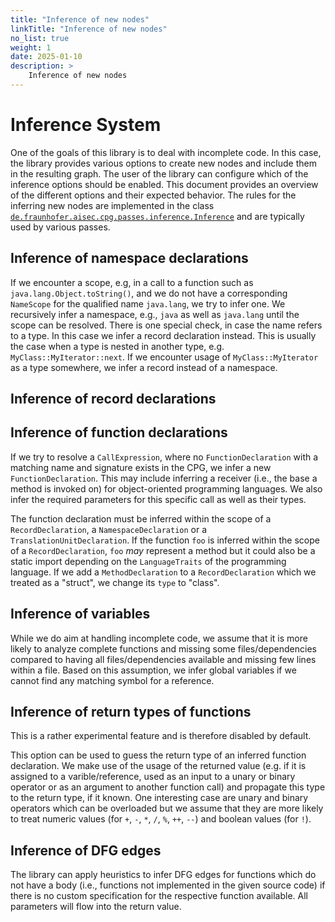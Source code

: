 ```yaml
---
title: "Inference of new nodes"
linkTitle: "Inference of new nodes"
no_list: true
weight: 1
date: 2025-01-10
description: >
    Inference of new nodes
---
```


# Inference System

One of the goals of this library is to deal with incomplete code. In
this case, the library provides various options to create new nodes
and include them in the resulting graph. The user of the library can
configure which of the inference options should be enabled. This
document provides an overview of the different options and their
expected behavior. The rules for the inferring new nodes are implemented
in the class [`de.fraunhofer.aisec.cpg.passes.inference.Inference`](https://fraunhofer-aisec.github.io/cpg/dokka/main/older/main/cpg-core/de.fraunhofer.aisec.cpg.passes.inference/-inference/index.html) and
are typically used by various passes.

## Inference of namespace declarations

If we encounter a scope, e.g, in a call to a function such as 
`java.lang.Object.toString()`, and we do not have a corresponding `NameScope` 
for the qualified name `java.lang`, we try to infer one. We recursively infer
a namespace, e.g., `java` as well as `java.lang` until the scope can be resolved.
There is one special check, in case the name refers to a type. In this case we 
infer a record declaration instead. This is usually the case when a type is nested
in another type, e.g. `MyClass::MyIterator::next`. If we encounter usage of `MyClass::MyIterator`
as a type somewhere, we infer a record instead of a namespace.

## Inference of record declarations

## Inference of function declarations

If we try to resolve a `CallExpression`, where no `FunctionDeclaration` with
a matching name and signature exists in the CPG, we infer a new
`FunctionDeclaration`. This may include inferring a receiver (i.e., the base a
method is invoked on) for object-oriented programming languages. We also infer
the required parameters for this specific call as well as their types.

The function declaration must be inferred within the scope of a
`RecordDeclaration`, a `NamespaceDeclaration` or a `TranslationUnitDeclaration`.
If the function `foo` is inferred within the scope of a `RecordDeclaration`,
`foo` *may* represent a method but it could also be a static import depending
on the `LanguageTraits` of the programming language. If we add a
`MethodDeclaration` to a `RecordDeclaration` which we treated as a "struct", we
change its `type` to "class".

## Inference of variables

While we do aim at handling incomplete code, we assume that it is more likely
to analyze complete functions and missing some files/dependencies compared to
having all files/dependencies available and missing few lines within a file.
Based on this assumption, we infer global variables if we cannot find any
matching symbol for a reference.

## Inference of return types of functions

This is a rather experimental feature and is therefore disabled by default.

This option can be used to guess the return type of an inferred function
declaration. We make use of the usage of the returned value (e.g. if it
is assigned to a varible/reference, used as an input to a unary or binary
operator or as an argument to another function call) and propagate this
type to the return type, if it known. One interesting case are unary and
binary operators which can be overloaded but we assume that they are more
likely to treat numeric values (for `+`, `-`, `*`, `/`, `%`, `++`, `--`)
and boolean values (for `!`).

## Inference of DFG edges

The library can apply heuristics to infer DFG edges for functions which
do not have a body (i.e., functions not implemented in the given source
code) if there is no custom specification for the respective function
available. All parameters will flow into the return value.

